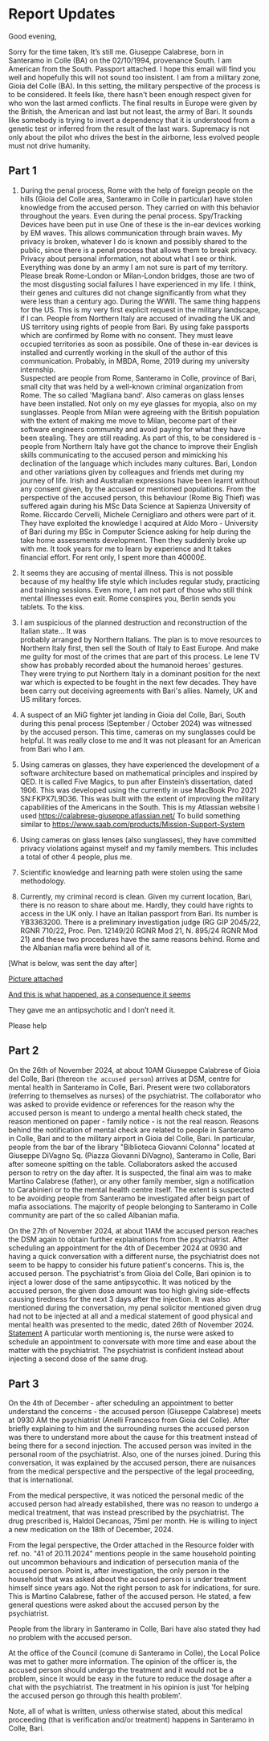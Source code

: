 # Report Updates

Good evening,

Sorry for the time taken, It’s still me. Giuseppe Calabrese, born in Santeramo in Colle (BA) on the 02/10/1994, provenance South. I am American from the South. Passport attached.
I hope this email will find you well and hopefully this will not sound too insistent. I am from a military zone, Gioia del Colle (BA). In this setting, the military perspective of the process is to be considered.
It feels like, there hasn't been enough respect given for who won the last armed conflicts. The final results in Europe were given by the British, the American and last but not least, the army of Bari. 
It sounds like somebody is trying to invert a dependency that it is understood from a genetic test or inferred from the result of the last wars. 
Supremacy is not only about the pilot who drives the best in the airborne, less evolved people must not drive humanity.

## Part 1

1. During the penal process, Rome with the help of foreign people on the hills (Gioia del Colle area, Santeramo in Colle 
in particular) have stolen knowledge from the accused person. They carried on with this behavior 
throughout the years. Even during the penal process. Spy/Tracking Devices have been put in use 
One of these is the in-ear devices working by EM waves. This allows communication through brain 
waves. My privacy is broken, whatever I do is known and possibly shared to the public, since 
there is a penal process that allows them to break privacy. Privacy about personal information, 
not about what I see or think. Everything was done by an army I am not sure is part of my 
territory. 
Please break Rome-London or Milan-London bridges, those are two of the most disgusting social 
failures I have experienced in my life. I think, their genes and cultures did not change 
significantly from what they were less than a century ago. During the WWII. The same thing 
happens for the US. 
This is my very first explicit request in the military landscape, if I can.
People from Northern Italy are accused of invading the UK and US territory using rights of 
people from Bari. By using fake passports which are confirmed by Rome with no consent.
They must leave occupied territories as soon as possibile.
One of these in-ear devices is installed and currently working in the skull of the author of
this communication. Probably, in MBDA, Rome, 2019 during my university internship.   
Suspected are people from Rome, Santeramo in Colle, province of Bari, small city that was 
held by a well-known criminal organization from Rome. The so called 'Magliana band'.
Also cameras on glass lenses have been installed. Not only on my eye glasses for myopia, also on 
my sunglasses.
People from Milan were agreeing with the British population with the extent of making me 
move to Milan, become part of their software engineers community and avoid paying for what 
they have been stealing. They are still reading.
As part of this, to be considered is - people from Northern Italy have got the chance to improve 
their English skills communicating to the accused person and mimicking his declination of the 
language which includes many cultures. Bari, London and other variations given by colleagues and 
friends met during my journey of life. Irish and Australian expressions have been learnt without 
any consent given, by the accused or mentioned populations. 
From the perspective of the accused person, this behaviour (Rome Big Thief) was suffered again 
during his MSc Data Science at Sapienza University of Rome. 
Riccardo Cervelli, Michele Cernigliaro and others were part of it. They have exploited the 
knowledge I acquired at Aldo Moro - University of Bari during my BSc in Computer Science asking 
for help during the take home assessments development. Then they suddenly broke up with me.
It took years for me to learn by experience and It takes financial effort. For rent only, I spent more than 40000£.

2. It seems they are accusing of mental illness. This is not possible because of my healthy life style 
which includes regular study, practicing and training sessions. Even more, I am not part of 
those who still think mental illnesses even exit. Rome conspires you, Berlin sends you tablets. To the kiss.

3. I am suspicious of the planned destruction and reconstruction of the Italian state... It was  
probably arranged by Northern Italians. 
The plan is to move resources to Northern Italy first, then sell the South of Italy to East 
Europe. And make me guilty for most of the crimes that are part of this process. 
Le Iene TV show has probably recorded about the humanoid heroes' gestures. They were trying to 
put Northern Italy in a dominant position for the next war which is expected to be fought in the 
next few decades. 
They have been carry out deceiving agreements with Bari's allies. Namely, UK and US military 
forces.

4. A suspect of an MiG fighter jet landing in Gioia del Colle, Bari, South during this penal 
process (September / October 2024) was witnessed by the accused person. 
This time, cameras on my sunglasses could be helpful. It was really close to me and It was not pleasant for an American from Bari who I am.

5. Using cameras on glasses, they have experienced the development of a software 
architecture based on mathematical principles and inspired by QED.
It is called Five Magics, to pun after Einstein’s dissertation, dated 1906. 
This was developed using the currently in use MacBook Pro 2021 SN:FKPX7L9D36.
This was built with the extent of improving the military capabilities of the Americans in the South.
This is my Atlassian website I used https://calabrese-giuseppe.atlassian.net/ 
To build something similar to https://www.saab.com/products/Mission-Support-System

6. Using cameras on glass lenses (also sunglasses), they have committed privacy violations 
against myself and my family members. This includes a total of other 4 people, plus me. 

7. Scientific knowledge and learning path were stolen using the same methodology.

8. Currently, my criminal record is clean. Given my current location, Bari, there is no reason 
to share about me. Hardly, they could have rights to access in the UK only. 
I have an Italian passport from Bari. Its number is YB3363200. There is a preliminary
investigation judge (RG GIP 2045/22, RGNR 710/22, Proc. Pen. 12149/20 RGNR Mod 21, N. 895/24 RGNR Mod 21) and these two procedures have the same reasons behind. 
Rome and the Albanian mafia were behind all of it.

[What is below, was sent the day after]

[Picture attached](Resources/LaRomaDelSud.jpeg)

[And this is what happened, as a consequence it seems](LaRomaDelSudPT2.jpeg)

They gave me an antipsychotic and I don’t need it. 

Please help

## Part 2

On the 26th of November 2024, at about 10AM Giuseppe Calabrese of Gioia del Colle, Bari (thereon `the accused person`) arrives at DSM, centre for mental health in Santeramo in Colle, Bari. Present were two collaborators (referring to themselves as nurses) of the psychiatrist.
The collaborator who was asked to provide evidence or references for the reason why the accused person is meant to undergo a mental health check stated, the reason mentioned on paper - family notice - is not the real reason.
Reasons behind the notification of mental check are related to people in Santeramo in Colle, Bari and to the military airport in Gioia del Colle, Bari. 
In particular, people from the bar of the library "Biblioteca Giovanni Colonna" located at Giuseppe DiVagno Sq. (Piazza Giovanni DiVagno), Santeramo in Colle, Bari after someone spitting on the table.
Collaborators asked the accused person to retry on the day after. 
It is suspected, the final aim was to make Martino Calabrese (father), or any other family member, sign a notification to Carabinieri or to the mental health centre itself. The extent is suspected to be avoiding people from Santeramo be investigated after beign part of mafia associations. 
The majority of people belonging to Santeramo in Colle community are part of the so called Albanian mafia.

On the 27th of November 2024, at about 11AM the accused person reaches the DSM again to obtain further explainations from the psychiatrist.
After scheduling an appointment for the 4th of December 2024 at 0930 and having a quick conversation with a different nurse, the psychiatrist does not 
seem to be happy to consider his future patient's concerns. This is, the accused person. The psychiatrist's from Gioia del Colle, Bari opinion is to inject a lower dose of the same antipsycothic. It was noticed by the accused person, the given dose amount was too high giving side-effects causing tiredness for the next 3 days after the injection.
It was also mentioned during the conversation, my penal solicitor mentioned given drug had not to be injected at all and a medical statement of good physical and mental health was presented to the medic, dated 26th of November 2024.
[Statement](../Medical/Certificates/GoodMentalPhysicalHealthCertificate2.pdf)
A particular worth mentioning is, the nurse were asked to schedule an appointment to conversate with more time and ease about the matter with the psychiatrist. The psychiatrist is confident instead about injecting a second dose of the same drug.

## Part 3

On the 4th of December - after scheduling an appointment to better understand the concerns - the accused person (Giuseppe Calabrese) meets at 0930 AM the psychiatrist (Anelli Francesco from Gioia del Colle).
After briefly explaining to him and the surrounding nurses the accused person was there to understand more about the cause for this treatment instead of being there for a second injection.
The accused person was invited in the personal room of the psychiatrist. Also, one of the nurses joined.
During this conversation, it was explained by the accused person, there are nuisances from the medical perspective and the perspective of the legal proceeding, that is international.

From the medical perspective, it was noticed the personal medic of the accused person had already established, there was no reason to undergo a medical treatment, that was instead prescribed by the psychiatrist. 
The drug prescribed is, Haldol Decanoas, 75ml per month. He is willing to inject a new medication on the 18th of December, 2024.

From the legal perspective, the Order attached in the Resource folder with ref. no. "41 of 20.11.2024" mentions people in the same household pointing out uncommon behaviours and indication of persecution mania of the accused person.
Point is, after investigation, the only person in the household that was asked about the accused person is under treatment himself since years ago. Not the right person to ask for indications, for sure. 
This is Martino Calabrese, father of the accused person. 
He stated, a few general questions were asked about the accused person by the psychiatrist.

People from the library in Santeramo in Colle, Bari have also stated they had no problem with the accused person.

At the office of the Council (comune di Santeramo in Colle), the Local Police was met to gather more information.
The opinion of the officer is, the accused person should undergo the treatment and it would not be a problem, since it would be easy in the future to reduce the dosage after a chat with the psychiatrist. 
The treatment in his opinion is just 'for helping the accused person go through this health problem'.

Note, all of what is written, unless otherwise stated, about this medical proceeding (that is verification and/or treatment) happens in Santeramo in Colle, Bari.


